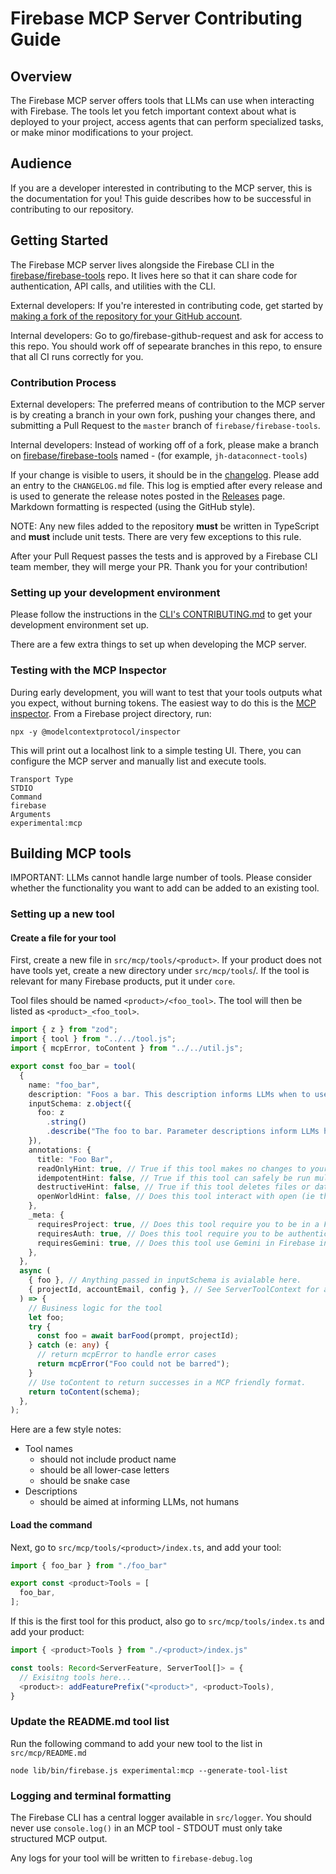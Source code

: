 # Firebase MCP Server Contributing Guide

## Overview

The Firebase MCP server offers tools that LLMs can use when interacting with Firebase.
The tools let you fetch important context about what is deployed to your project,
access agents that can perform specialized tasks, or make minor modifications to your project.

## Audience

If you are a developer interested in contributing to the MCP server, this is the
documentation for you! This guide describes how to be successful in contributing
to our repository.

## Getting Started

The Firebase MCP server lives alongside the Firebase CLI in the [firebase/firebase-tools][gh-repo] repo.
It lives here so that it can share code for authentication, API calls, and utilities with the CLI.

External developers: If you're interested in contributing code, get started by
[making a fork of the repository for your GitHub account](https://help.github.com/en/github/getting-started-with-github/fork-a-repo).

Internal developers: Go to go/firebase-github-request and ask for access to this repo. You should work
off of sepearate branches in this repo, to ensure that all CI runs correctly for you.

### Contribution Process

External developers: The preferred means of contribution to the MCP server is by creating a branch in your
own fork, pushing your changes there, and submitting a Pull Request to the
`master` branch of `firebase/firebase-tools`.

Internal developers: Instead of working off of a fork, please make a branch on [firebase/firebase-tools][gh-repo]
named <yourInitialsOrLDAP>-<feature> (for example, `jh-dataconnect-tools`)

If your change is visible to users, it should be in the
[changelog](https://github.com/firebase/firebase-tools/releases). Please
add an entry to the `CHANGELOG.md` file. This log is emptied after every release
and is used to generate the release notes posted in the
[Releases](https://github.com/firebase/firebase-tools/releases) page. Markdown
formatting is respected (using the GitHub style).

NOTE: Any new files added to the repository **must** be written in TypeScript
and **must** include unit tests. There are very few exceptions to this rule.

After your Pull Request passes the tests and is approved by a Firebase CLI team
member, they will merge your PR. Thank you for your contribution!

### Setting up your development environment

Please follow the instructions in the [CLI's CONTRIBUTING.md](https://github.com/firebase/firebase-tools/blob/master/CONTRIBUTING.md#setting-up-your-development-environment) to get your development environment set up.

There are a few extra things to set up when developing the MCP server.

### Testing with the MCP Inspector

During early development, you will want to test that your tools outputs what you expect, without burning tokens.
The easiest way to do this is the [MCP inspector](https://github.com/modelcontextprotocol/inspector). From a
Firebase project directory, run:

```
npx -y @modelcontextprotocol/inspector
```

This will print out a localhost link to a simple testing UI. There, you can configure the MCP server
and manually list and execute tools.

```
Transport Type
STDIO
Command
firebase
Arguments
experimental:mcp

```

## Building MCP tools

IMPORTANT: LLMs cannot handle large number of tools. Please consider whether the functionality
you want to add can be added to an existing tool.

### Setting up a new tool

#### Create a file for your tool

First, create a new file in `src/mcp/tools/<product>`.
If your product does not have tools yet, create a new directory under `src/mcp/tools`/.
If the tool is relevant for many Firebase products, put it under `core`.

Tool files should be named `<product>/<foo_tool>`. The tool will then be listed as `<product>_<foo_tool>`.

```typescript
import { z } from "zod";
import { tool } from "../../tool.js";
import { mcpError, toContent } from "../../util.js";

export const foo_bar = tool(
  {
    name: "foo_bar",
    description: "Foos a bar. This description informs LLMs when to use this tool",
    inputSchema: z.object({
      foo: z
        .string()
        .describe("The foo to bar. Parameter descriptions inform LLMs how to use this param."),
    }),
    annotations: {
      title: "Foo Bar",
      readOnlyHint: true, // True if this tool makes no changes to your local files or Firebase project.
      idempotentHint: false, // True if this tool can safely be run multiple times without redundant effects.
      destructiveHint: false, // True if this tool deletes files or data.
      openWorldHint: false, // Does this tool interact with open (ie the web) or closed systems (ie a Firestore DB)
    },
    _meta: {
      requiresProject: true, // Does this tool require you to be in a Firebase project directory?
      requiresAuth: true, // Does this tool require you to be authenticated (usually via `firebase login`)
      requiresGemini: true, // Does this tool use Gemini in Firebase in any way?
    },
  },
  async (
    { foo }, // Anything passed in inputSchema is avialable here.
    { projectId, accountEmail, config }, // See ServerToolContext for a complete list of available fields
  ) => {
    // Business logic for the tool
    let foo;
    try {
      const foo = await barFood(prompt, projectId);
    } catch (e: any) {
      // return mcpError to handle error cases
      return mcpError("Foo could not be barred");
    }
    // Use toContent to return successes in a MCP friendly format.
    return toContent(schema);
  },
);
```

Here are a few style notes:

- Tool names
  - should not include product name
  - should be all lower-case letters
  - should be snake case
- Descriptions
  - should be aimed at informing LLMs, not humans

#### Load the command

Next, go to `src/mcp/tools/<product>/index.ts`, and add your tool:

```typescript
import { foo_bar } from "./foo_bar"

export const <product>Tools = [
  foo_bar,
];

```

If this is the first tool for this product, also go to `src/mcp/tools/index.ts` and add your product:

```typescript
import { <product>Tools } from "./<product>/index.js"

const tools: Record<ServerFeature, ServerTool[]> = {
  // Exisitng tools here...
  <product>: addFeaturePrefix("<product>", <product>Tools),
}

```

### Update the README.md tool list

Run the following command to add your new tool to the list in `src/mcp/README.md`

```
node lib/bin/firebase.js experimental:mcp --generate-tool-list
```

### Logging and terminal formatting

The Firebase CLI has a central logger available in `src/logger`. You should
never use `console.log()` in an MCP tool - STDOUT must only take structured MCP output.

Any logs for your tool will be written to `firebase-debug.log`

[gh-repo]: https://github.com/firebase/firebase-tools
